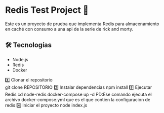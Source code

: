 # Redis Test Project 🚀

Este es un proyecto de prueba que implementa Redis para almacenamiento en caché con consumo a una api de la serie de rick and morty.

## 🛠️ Tecnologías  
- Node.js  
- Redis  
- Docker 

1️⃣ Clonar el repositorio  
    git clone REPOSITORIO
2️⃣ Instalar dependencias
    npm install
3️⃣ Ejecutar Redis
    cd node-redis
    docker-compose up -d 
    PD:Ese comando ejecuta el archivo docker-compose.yml que es el que contien la configuracion de redis
4️⃣ Iniciar el proyecto
    node index.js
